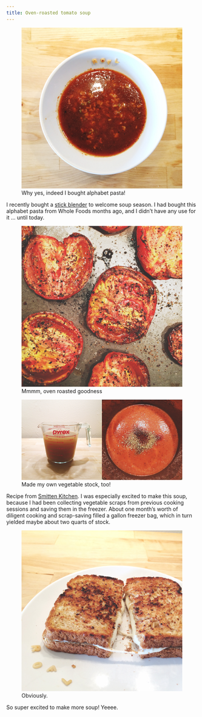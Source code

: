 ```yaml
---
title: Oven-roasted tomato soup
---
```


<figure>
    <img src="/assets/images/2013-10-20-tomato-soup-1.jpg" alt="A photo of a white bowl of tomato soup with alphabet pasta. The letters ROFL are stuck on the inside of the bowl above the soup line." />
    <figcaption>
        Why yes, indeed I bought alphabet pasta!
    </figcaption>
</figure>

I recently bought a [stick blender](http://www.amazon.com/gp/product/B00ARQVM5O/ref=as_li_ss_tl?ie=UTF8&camp=1789&creative=390957&creativeASIN=B00ARQVM5O&linkCode=as2&tag=yokois-20) to welcome soup season. I had bought this alphabet pasta from Whole Foods months ago, and I didn’t have any use for it ... until today.

<figure>
    <img src="/assets/images/2013-10-20-tomato-soup-2.jpg" alt="A sheetpan of halved tomatoes, roasted to perfection." />
    <figcaption>
        Mmmm, oven roasted goodness
    </figcaption>
</figure>

<figure>
    <img src="/assets/images/2013-10-20-tomato-soup-4.jpg" alt="A split photo. On the left is a Pyrex measuring cup with a translucent brown stock in it; on the right is an above-shot of a pot of tomato soup with a heavy sprinkling of black pepper and herbs." />
    <figcaption>
        Made my own vegetable stock, too!
    </figcaption>
</figure>

Recipe from [Smitten Kitchen](http://smittenkitchen.com/blog/2011/09/roasted-tomato-soup-with-broiled-cheddar/). I was especially excited to make this soup, because I had been collecting vegetable scraps from previous cooking sessions and saving them in the freezer. About one month’s worth of diligent cooking and scrap-saving filled a gallon freezer bag, which in turn yielded maybe about two quarts of stock.

<figure>
    <img src="/assets/images/2013-10-20-tomato-soup-3.jpg" alt="A grilled cheese sandwich on a plate. The sandwich is cut in half and the cheese is being “pulled.” The ROFL letters are now on the plate." />
    <figcaption>
        Obviously.
    </figcaption>
</figure>

So super excited to make more soup! Yeeee.
